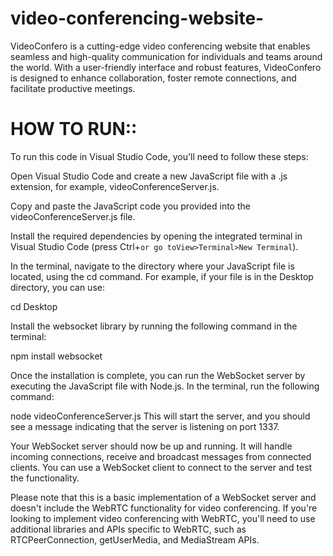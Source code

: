 # video-conferencing-website-

VideoConfero is a cutting-edge video conferencing website that enables seamless and high-quality communication for individuals and teams around the world. With a user-friendly interface and robust features, VideoConfero is designed to enhance collaboration, foster remote connections, and facilitate productive meetings.

# HOW TO RUN::


To run this code in Visual Studio Code, you'll need to follow these steps:

Open Visual Studio Code and create a new JavaScript file with a .js extension, for example, videoConferenceServer.js.

Copy and paste the JavaScript code you provided into the videoConferenceServer.js file.

Install the required dependencies by opening the integrated terminal in Visual Studio Code (press Ctrl+`or go toView>Terminal>New Terminal`).

In the terminal, navigate to the directory where your JavaScript file is located, using the cd command. For example, if your file is in the Desktop directory, you can use:


cd Desktop

Install the websocket library by running the following command in the terminal:


npm install websocket

Once the installation is complete, you can run the WebSocket server by executing the JavaScript file with Node.js. In the terminal, run the following command:


node videoConferenceServer.js
This will start the server, and you should see a message indicating that the server is listening on port 1337.

Your WebSocket server should now be up and running. It will handle incoming connections, receive and broadcast messages from connected clients. You can use a WebSocket client to connect to the server and test the functionality.

Please note that this is a basic implementation of a WebSocket server and doesn't include the WebRTC functionality for video conferencing. If you're looking to implement video conferencing with WebRTC, you'll need to use additional libraries and APIs specific to WebRTC, such as RTCPeerConnection, getUserMedia, and MediaStream APIs.
